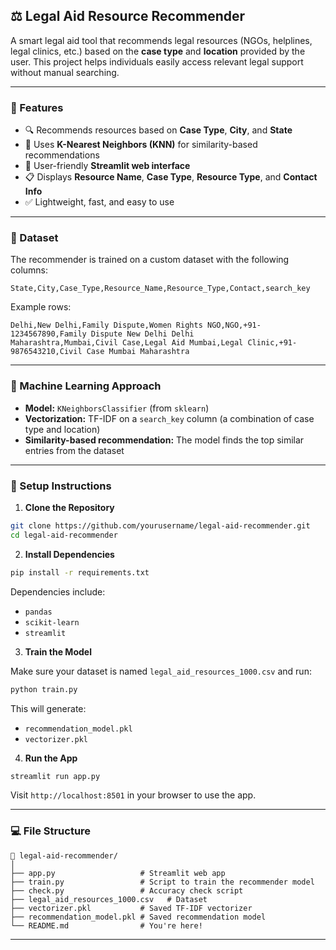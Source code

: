 
## ⚖️ Legal Aid Resource Recommender

A smart legal aid tool that recommends legal resources (NGOs, helplines, legal clinics, etc.) based on the **case type** and **location** provided by the user. This project helps individuals easily access relevant legal support without manual searching.

---

### 📌 Features

- 🔍 Recommends resources based on **Case Type**, **City**, and **State**
- 🧠 Uses **K-Nearest Neighbors (KNN)** for similarity-based recommendations
- 🎯 User-friendly **Streamlit web interface**
- 📋 Displays **Resource Name**, **Case Type**, **Resource Type**, and **Contact Info**
- ✅ Lightweight, fast, and easy to use

---

### 📂 Dataset

The recommender is trained on a custom dataset with the following columns:

```csv
State,City,Case_Type,Resource_Name,Resource_Type,Contact,search_key
```

Example rows:
```
Delhi,New Delhi,Family Dispute,Women Rights NGO,NGO,+91-1234567890,Family Dispute New Delhi Delhi
Maharashtra,Mumbai,Civil Case,Legal Aid Mumbai,Legal Clinic,+91-9876543210,Civil Case Mumbai Maharashtra
```

---

### 🧠 Machine Learning Approach

- **Model:** `KNeighborsClassifier` (from `sklearn`)
- **Vectorization:** TF-IDF on a `search_key` column (a combination of case type and location)
- **Similarity-based recommendation:** The model finds the top similar entries from the dataset

---

### 🚀 Setup Instructions

1. **Clone the Repository**

```bash
git clone https://github.com/yourusername/legal-aid-recommender.git
cd legal-aid-recommender
```

2. **Install Dependencies**

```bash
pip install -r requirements.txt
```

Dependencies include:
- `pandas`
- `scikit-learn`
- `streamlit`

3. **Train the Model**

Make sure your dataset is named `legal_aid_resources_1000.csv` and run:

```bash
python train.py
```

This will generate:
- `recommendation_model.pkl`
- `vectorizer.pkl`

4. **Run the App**

```bash
streamlit run app.py
```

Visit `http://localhost:8501` in your browser to use the app.

---

### 💻 File Structure

```
📁 legal-aid-recommender/
│
├── app.py                   # Streamlit web app
├── train.py                 # Script to train the recommender model
├── check.py                 # Accuracy check script
├── legal_aid_resources_1000.csv   # Dataset
├── vectorizer.pkl           # Saved TF-IDF vectorizer
├── recommendation_model.pkl # Saved recommendation model
└── README.md                # You're here!
```

---


